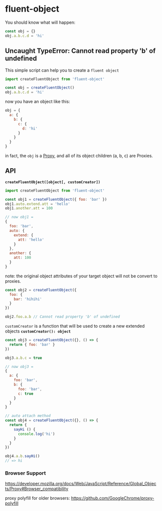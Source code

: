 # fluent-object

You should know what will happen:

```js
const obj = {}
obj.a.b.c.d = 'hi'
```

## Uncaught TypeError: Cannot read property 'b' of undefined

This simple script can help you to create a `fluent object`

```js
import createFluentObject from 'fluent-object'

const obj = createFluentObject()
obj.a.b.c.d = 'hi'
```

now you have an object like this:

```js
obj = {
  a: {
    b: {
      c: {
        d: 'hi'
      }
    }
  }
}
```

in fact, the `obj` is a [Proxy](https://developer.mozilla.org/docs/Web/JavaScript/Reference/Global_Objects/Proxy), and all of its object children (a, b, c) are Proxies.

## API

**`createFluentObject([object[, customCreator])`**

```js
import createFluentObject from 'fluent-object'

const obj1 = createFluentObject({ foo: 'bar' })
obj1.auto.extend.att = 'hello'
obj1.another.att = 100

// now obj1 = 
{
  foo: 'bar',
  auto: {
    extend: {
      att: 'hello'
    }
  },
  another: {
    att: 100
  }
}
```

note: the original object attributes of your target object will not be convert to proxies.

```js
const obj2 = createFluentObject({
  foo: {
    bar: 'hihihi'
  }
})

obj2.foo.a.b // Cannot read property 'b' of undefined

```

`customCreator` is a function that will be used to create a new extended objects
**`customCreator(): object`**

```js
const obj3 = createFluentObject({}, () => {
  return { foo: 'bar' }
})

obj3.a.b.c = true

// now obj3 =
{
  a: {
    foo: 'bar',
    b: {
      foo: 'bar',
      c: true
    }
  }
}

// auto attach method
const obj4 = createFluentObject({}, () => {
  return {
    sayHi () {
      console.log('hi')
    }
  }
})

obj4.a.b.sayHi()
// => hi

```

### Browser Support

https://developer.mozilla.org/docs/Web/JavaScript/Reference/Global_Objects/Proxy#Browser_compatibility

proxy polyfill for older browsers: https://github.com/GoogleChrome/proxy-polyfill

